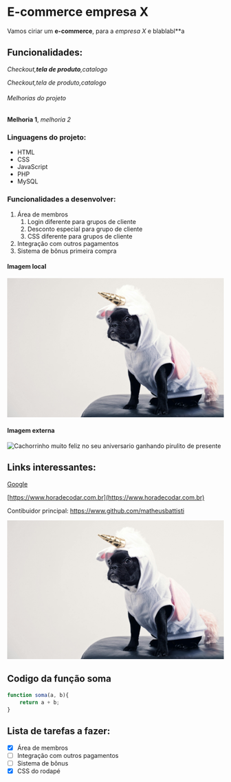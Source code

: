 # E-commerce empresa X

Vamos ciriar um **e-commerce**, para a *empresa X* e blablabl**a

## Funcionalidades:

_Checkout,**tela de produto**,catalogo_

*Checkout,tela de produto,catalogo*

###### Melhorias do projeto

__Melhoria 1__, _melhoria 2_ 

### Linguagens do projeto:

* HTML
* CSS
* JavaScript
* PHP
* MySQL


### Funcionalidades a desenvolver:

1. Área de membros
    1. Login diferente para grupos de cliente
    2. Desconto especial para grupo de cliente
    3. CSS diferente para grupos de cliente
2. Integração com outros pagamentos
3. Sistema de bônus primeira compra

#### Imagem local
![cachorrinho vestido de unicórnio](img/cachorrinho-unicornio.jpg)

#### Imagem externa

![Cachorrinho muito feliz no seu aniversario ganhando pirulito de presente](https://images.pexels.com/photos/4588047/pexels-photo-4588047.jpeg?auto=compress&cs=tinysrgb&w=1260&h=750&dpr=1)

## Links interessantes:
[Google](https://www.google.com)

[https://www.horadecodar.com.br](https://www.horadecodar.com.br)

Contibuidor principal: https://www.github.com/matheusbattisti

[![cachorro vestido de unicordio](img/cachorrinho-unicornio.jpg)](https://images.pexels.com/photos/1564506/pexels-photo-1564506.jpeg?auto=compress&cs=tinysrgb&w=1260&h=750&dpr=1)

## Codigo da função soma

```Javascript
function soma(a, b){
    return a + b;
}
```

## Lista de tarefas a fazer:
- [x] Área de membros
- [ ] Integração com outros pagamentos
- [ ] Sistema de bônus 
- [x] CSS do rodapé